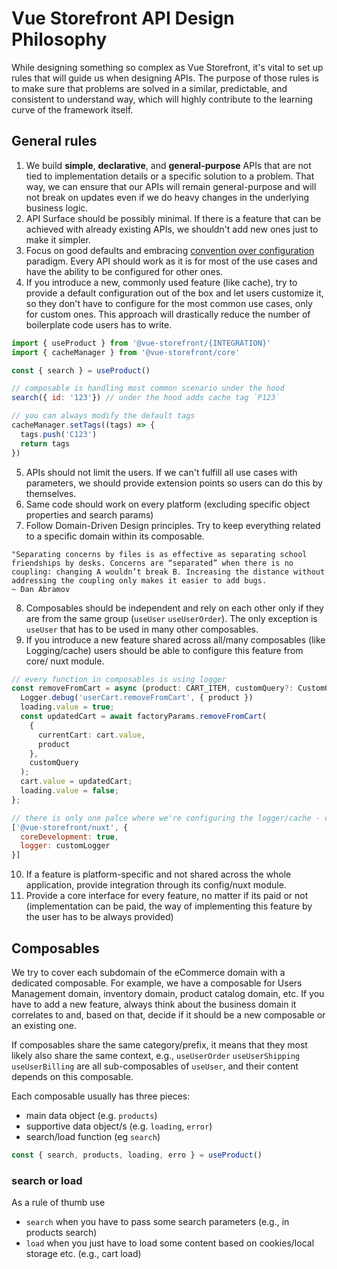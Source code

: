 # Vue Storefront API Design Philosophy

While designing something so complex as Vue Storefront, it's vital to set up rules that will guide us when designing APIs. The purpose of those rules is to make sure that problems are solved in a similar, predictable, and consistent to understand way, which will highly contribute to the learning curve of the framework itself.


## General rules


1. We build **simple**, **declarative**, and **general-purpose** APIs that are not tied to implementation details or a specific solution to a problem. That way, we can ensure that our APIs will remain general-purpose and will not break on updates even if we do heavy changes in the underlying business logic.
2. API Surface should be possibly minimal. If there is a feature that can be achieved with already existing APIs, we shouldn't add new ones just to make it simpler.
3. Focus on good defaults and embracing [convention over configuration](https://en.wikipedia.org/wiki/Convention_over_configuration) paradigm. Every API should work as it is for most of the use cases and have the ability to be configured for other ones.
4. If you introduce a new, commonly used feature (like cache), try to provide a default configuration out of the box and let users customize it, so they don't have to configure for the most common use cases, only for custom ones. This approach will drastically reduce the number of boilerplate code users has to write.
```js
import { useProduct } from '@vue-storefront/{INTEGRATION}'
import { cacheManager } from '@vue-storefront/core'

const { search } = useProduct()

// composable is handling most common scenario under the hood
search({ id: '123'}) // under the hood adds cache tag `P123`

// you can always modify the default tags
cacheManager.setTags((tags) => {
  tags.push('C123')
  return tags
})
```
5. APIs should not limit the users. If we can't fulfill all use cases with parameters, we should provide extension points so users can do this by themselves.
6. Same code should work on every platform (excluding specific object properties and search params)
7. Follow Domain-Driven Design principles. Try to keep everything related to a specific domain within its composable.
```
"Separating concerns by files is as effective as separating school friendships by desks. Concerns are “separated” when there is no coupling: changing A wouldn’t break B. Increasing the distance without addressing the coupling only makes it easier to add bugs.
~ Dan Abramov
```
8. Composables should be independent and rely on each other only if they are from the same group (`useUser` `useUserOrder`). The only exception is `useUser` that has to be used in many other composables.
9. If you introduce a new feature shared across all/many composables (like Logging/cache) users should be able to configure this feature from core/ nuxt module.
```ts
// every function in composables is using logger
const removeFromCart = async (product: CART_ITEM, customQuery?: CustomQuery) => {
  Logger.debug('userCart.removeFromCart', { product })
  loading.value = true;
  const updatedCart = await factoryParams.removeFromCart(
    {
      currentCart: cart.value,
      product
    },
    customQuery
  );
  cart.value = updatedCart;
  loading.value = false;
};
```
```js
// there is only one palce where we're configuring the logger/cache - core
['@vue-storefront/nuxt', {
  coreDevelopment: true,
  logger: customLogger
}]
```
10. If a feature is platform-specific and not shared across the whole application, provide integration through its config/nuxt module.
11. Provide a core interface for every feature, no matter if its paid or not (implementation can be paid, the way of implementing this feature by the user has to be always provided)

## Composables

We try to cover each subdomain of the eCommerce domain with a dedicated composable. For example, we have a composable for Users Management domain, inventory domain, product catalog domain, etc. If you have to add a new feature, always think about the business domain it correlates to and, based on that, decide if it should be a new composable or an existing one.

If composables share the same category/prefix, it means that they most likely also share the same context, e.g., `useUserOrder` `useUserShipping` `useUserBilling` are all sub-composables of `useUser`, and their content depends on this composable.

Each composable usually has three pieces:
- main data object (e.g. `products`)
- supportive data object/s (e.g. `loading`, `error`)
- search/load function (eg `search`)

```js
const { search, products, loading, erro } = useProduct()
```

### search or load
As a rule of thumb use
- `search` when you have to pass some search parameters (e.g., in products search)
- `load` when you just have to load some content based on cookies/local storage etc. (e.g., cart load)
